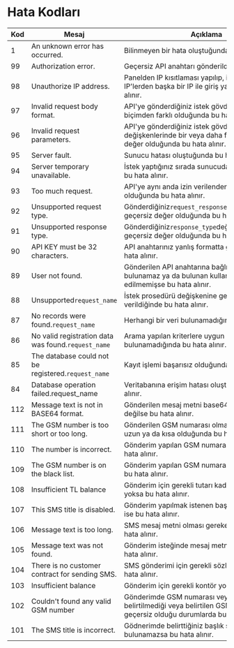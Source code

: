 # Hata Kodları

|Kod|Mesaj|Açıklama|
|-|-|-|
|1|An unknown error has occurred.|Bilinmeyen bir hata oluştuğunda bu hata alınır.|
|99|Authorization error.|Geçersiz API anahtarı gönderildiğinde alınır.|
|98|Unauthorize IP address.|Panelden IP kısıtlaması yapılıp, izin verilen IP'lerden başka bir IP ile giriş yapıldığında bu hata alınır.|
|97|Invalid request body format.|API'ye gönderdiğiniz istek gövdesi istenilen biçimden farklı olduğunda bu hata alınır.|
|96|Invalid request parameters.|API'ye gönderdiğiniz istek gövdesi değişkenlerinde bir veya daha fazlasında geçersiz değer olduğunda bu hata alınır.|
|95|Server fault.|Sunucu hatası oluştuğunda bu hata alınır.|
|94|Server temporary unavailable.|İstek yaptığınız sırada sunucudan yanıt gelmezse bu hata alınır.|
|93|Too much request.|API'ye aynı anda izin verilenden çok talep olduğunda bu hata alınır.|
|92|Unsupported request type.|Gönderdiğiniz`request_response_type`değişkeninde geçersiz değer olduğunda bu hata alınır.|
|91|Unsupported response type.|Gönderdiğiniz`response_type`değişkeninde geçersiz değer olduğunda bu hata alınır.|
|90|API KEY must be 32 characters.|API anahtarınız yanlış formatta gönderildiğinde bu hata alınır.|
|89|User not found.|Gönderilen API anahtarına bağlı bir kullanıcı bulunamaz ya da bulunan kullanıcı aktive edilmemişse bu hata alınır.|
|88|Unsupported`request_name`|İstek prosedürü değişkenine geçersiz bir değer verildiğinde bu hata alınır.|
|87|No records were found.`request_name`|Herhangi bir veri bulunamadığında bu hata alınır.|
|86|No valid registration data was found.`request_name`|Arama yapılan kriterlere uygun kayıt bulunamadığında bu hata alınır.|
|85|The database could not be registered.`request_name`|Kayıt işlemi başarısız olduğunda bu hata alınır.|
|84|Database operation failed.request_name|Veritabanına erişim hatası oluştuğunda bu hata alınır.|
|112|Message text is not in BASE64 format.|Gönderilen mesaj metni base64 formatında değilse bu hata alınır.|
|111|The GSM number is too short or too long.|Gönderilen GSM numarası olması gerekenden uzun ya da kısa olduğunda bu hata alınır.|
|110|The number is incorrect.|Gönderim yapılan GSM numarası yanlış ise bu hata alınır.|
|109|The GSM number is on the black list.|Gönderim yapılan GSM numarası kara listede ise bu hata alınır.|
|108|Insufficient TL balance|Gönderim için gerekli tutarı kadar TL bakiyesi yoksa bu hata alınır.|
|107|This SMS title is disabled.|Gönderim yapılmak istenen başlık kullanıma kapalı ise bu hata alınır.|
|106|Message text is too long.|SMS mesaj metni olması gerekenden uzun ise bu hata alınır.|
|105|Message text was not found.|Gönderim isteğinde mesaj metni bulunmazsa bu hata alınır.|
|104|There is no customer contract for sending SMS.|SMS gönderimi için gerekli sözleşme yoksa bu hata alınır.|
|103|Insufficient balance|Gönderim için gerekli kontör yoksa bu hata alınır.|
|102|Couldn't found any valid GSM number|Gönderimde GSM numarası veya grup ID'si belirtilmediği veya belirtilen GSM numaralarının geçersiz olduğu durumlarda bu hata alınır.|
|101|The SMS title is incorrect.|Gödnerimde belirttiğiniz başlık sistemde bulunamazsa bu hata alınır.|


